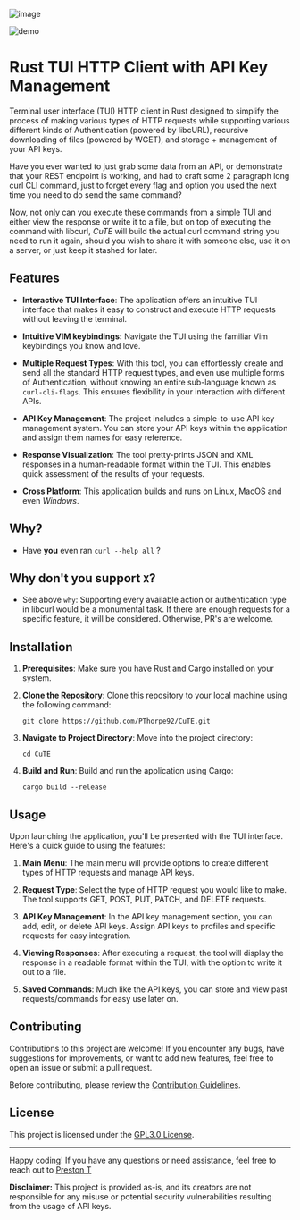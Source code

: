 ![image](https://github.com/PThorpe92/CuTE/assets/121899304/5f4294a3-787c-429b-9d98-efa34f2b8546)

![demo](https://github.com/PThorpe92/curl-tui-rs/assets/121899304/e50b009d-e766-48c8-9c6b-c1bbe07d00d2)



# Rust TUI HTTP Client with API Key Management


Terminal user interface (TUI) HTTP client in Rust designed to simplify the process of making various types of HTTP requests while supporting various different kinds of Authentication (powered by libcURL), recursive downloading of files (powered by WGET), and storage + management of your API keys.

Have you ever wanted to just grab some data from an API, or demonstrate that your REST endpoint is working, and had to craft some 2 paragraph long curl CLI command, just to forget every flag and option you used the next time you need to do send the same command? 

Now, not only can you execute these commands from a simple TUI and either view the response or write it to a file, but on top of executing the command with libcurl, _CuTE_ will build the actual curl command string you need to run it again, should you wish to share it with someone else, use it on a server, or just keep it stashed for later.

## Features

- **Interactive TUI Interface**: The application offers an intuitive TUI interface that makes it easy to construct and execute HTTP requests without leaving the terminal.

- **Intuitive VIM keybindings:**  Navigate the TUI using the familiar Vim keybindings you know and love.

- **Multiple Request Types**: With this tool, you can effortlessly create and send all the standard HTTP request types, and even use multiple forms of Authentication, without knowing an entire sub-language known as `curl-cli-flags`. This ensures flexibility in your interaction with different APIs.

- **API Key Management**: The project includes a simple-to-use API key management system. You can store your API keys within the application and assign them names for easy reference.

- **Response Visualization**: The tool pretty-prints JSON and XML responses in a human-readable format within the TUI. This enables quick assessment of the results of your requests.

- **Cross Platform**: This application builds and runs on Linux, MacOS and even _Windows_.


## Why?

- Have __you__ even ran `curl --help all` ?

## Why don't you support `X`?

- See above `why`: Supporting every available action or authentication type in libcurl would be a monumental task. If there are enough requests for a specific feature, it will be considered. Otherwise, PR's are welcome.


## Installation

1. **Prerequisites**: Make sure you have Rust and Cargo installed on your system.

2. **Clone the Repository**: Clone this repository to your local machine using the following command:
   ```
   git clone https://github.com/PThorpe92/CuTE.git
   ```

3. **Navigate to Project Directory**: Move into the project directory:
   ```
   cd CuTE
   ```

4. **Build and Run**: Build and run the application using Cargo:
   ```
   cargo build --release 
   ```

## Usage

Upon launching the application, you'll be presented with the TUI interface. Here's a quick guide to using the features:

1. **Main Menu**: The main menu will provide options to create different types of HTTP requests and manage API keys.

2. **Request Type**: Select the type of HTTP request you would like to make. The tool supports GET, POST, PUT, PATCH, and DELETE requests.

3. **API Key Management**: In the API key management section, you can add, edit, or delete API keys. Assign API keys to profiles and specific requests for easy integration.

4. **Viewing Responses**: After executing a request, the tool will display the response in a readable format within the TUI, with the option to write it out to a file.

5. **Saved Commands**: Much like the API keys, you can store and view past requests/commands for easy use later on.

## Contributing

Contributions to this project are welcome! If you encounter any bugs, have suggestions for improvements, or want to add new features, feel free to open an issue or submit a pull request.

Before contributing, please review the [Contribution Guidelines](CONTRIBUTING.md).

## License

This project is licensed under the [GPL3.0 License](LICENSE).

---

Happy coding! If you have any questions or need assistance, feel free to reach out to [Preston T](https://github.com/PThorpe92)

**Disclaimer:** This project is provided as-is, and its creators are not responsible for any misuse or potential security vulnerabilities resulting from the usage of API keys.

